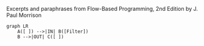 Excerpts and paraphrases from Flow-Based Programming, 2nd Edition by J. Paul Morrison

```mermaid
graph LR
    A([ ]) -->|IN| B([Filter])
    B -->|OUT| C([ ])
```